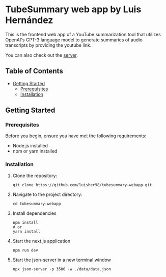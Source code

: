 # TubeSummary web app by Luis Hernández

This is the frontend web app of a YouTube summarization tool that utilizes OpenAI's GPT-3 language model to generate summaries of audio transcripts by providing the youtube link.

You can also check out the [server](https://github.com/luisher98/tubesummary-server).

## Table of Contents

- [Getting Started](#getting-started)
  - [Prerequisites](#prerequisites)
  - [Installation](#installation)

## Getting Started

### Prerequisites

Before you begin, ensure you have met the following requirements:

- Node.js installed
- npm or yarn installed

### Installation

1. Clone the repository:
   ```
   git clone https://github.com/luisher98/tubesummary-webapp.git
2. Navigate to the project directory:
   ```
   cd tubesummary-webapp
3. Install dependencies
   ```
   npm install
   # or
   yarn install
4. Start the next.js application
    ```
   npm run dev
5. Start the json-server in a new terminal window
   ```
   npx json-server -p 3500 -w ./data/data.json
